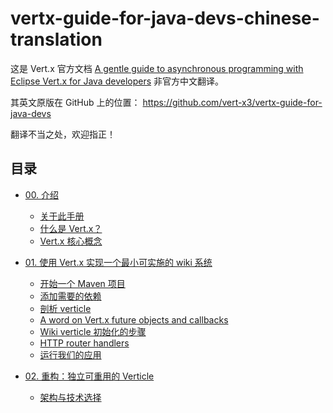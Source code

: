 # vertx-guide-for-java-devs-chinese-translation

这是 Vert.x 官方文档 [A gentle guide to asynchronous programming with Eclipse Vert.x for Java developers](http://vertx.io/docs/guide-for-java-devs) 非官方中文翻译。

其英文原版在 GitHub 上的位置： https://github.com/vert-x3/vertx-guide-for-java-devs

翻译不当之处，欢迎指正！

## 目录

* [00. 介绍](https://github.com/zill057/vertx-guide-for-java-devs-chinese-translation/blob/master/00/README.md)
    * [关于此手册](https://github.com/zill057/vertx-guide-for-java-devs-chinese-translation/blob/master/00/README.md#关于此手册)
    * [什么是 Vert.x？](https://github.com/zill057/vertx-guide-for-java-devs-chinese-translation/blob/master/00/README.md#什么是-vertx)
    * [Vert.x 核心概念](https://github.com/zill057/vertx-guide-for-java-devs-chinese-translation/blob/master/00/README.md#vertx-核心概念)

* [01. 使用 Vert.x 实现一个最小可实施的 wiki 系统](https://github.com/zill057/vertx-guide-for-java-devs-chinese-translation/blob/master/01/README.md)
    * [开始一个 Maven 项目](https://github.com/zill057/vertx-guide-for-java-devs-chinese-translation/blob/master/01/README.md#开始一个-maven-项目)
    * [添加需要的依赖](https://github.com/zill057/vertx-guide-for-java-devs-chinese-translation/blob/master/01/README.md#添加需要的依赖)
    * [剖析 verticle](https://github.com/zill057/vertx-guide-for-java-devs-chinese-translation/blob/master/01/README.md#剖析-verticle)
    * [A word on Vert.x future objects and callbacks](https://github.com/zill057/vertx-guide-for-java-devs-chinese-translation/blob/master/01/README.md#a-word-on-vertx-future-objects-and-callbacks)
    * [Wiki verticle 初始化的步骤](https://github.com/zill057/vertx-guide-for-java-devs-chinese-translation/blob/master/01/README.md#wiki-verticle-初始化的步骤)
    * [HTTP router handlers](https://github.com/zill057/vertx-guide-for-java-devs-chinese-translation/blob/master/01/README.md#http-router-handlers)
    * [运行我们的应用](https://github.com/zill057/vertx-guide-for-java-devs-chinese-translation/blob/master/01/README.md#运行我们的应用)

* [02. 重构：独立可重用的 Verticle](https://github.com/zill057/vertx-guide-for-java-devs-chinese-translation/blob/master/02/README.md)
    * [架构与技术选择](https://github.com/zill057/vertx-guide-for-java-devs-chinese-translation/blob/master/02/README.md#架构与技术选择)

